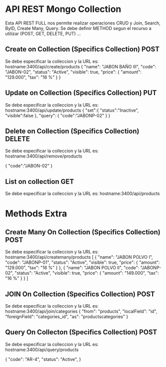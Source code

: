 # API REST Mongo Collection

Esta API REST FULL nos permite realizar operaciones CRUD y Join, Search, ByID, Create Many, Query.
Se debe definir METHOD segun el recurso a utilizar (POST, GET, DELETE, PUT)
...

## Create on Collection (Specifics Collection) POST

Se debe especificar la colleccion y la URL es: hostname:3400/api/create/products
{
"name": "JABON BAÑO III",
"code": "JABON-02",
"status": "Active",
"visible": true,
"price": {
"amount": "129.000",
"tax": "16 %"
}
}

## Update on Collection (Specifics Collection) PUT

Se debe especificar la colleccion y la URL es: hostname:3400/api/update/products
{
"set":{
"status":"Inactive",
"visible":false
},
"query": {
"code":"JABONP-02"
}
}

## Delete on Collection (Specifics Collection) DELETE

Se debe especificar la colleccion y la URL es: hostname:3400/api/remove/products

{
"code":"JABON-02"
}

## List on collection GET

Se debe especificar la colleccion y la URL es: hostname:3400/api/products

# Methods Extra

## Create Many On Collection (Specifics Collection) POST

Se debe especificar la colleccion y la URL es: hostname:3400/api/createmany/products
[
{
"name": "JABON POLVO I",
"code": "JABONP-01",
"status": "Active",
"visible": true,
"price": {
"amount": "129.000",
"tax": "16 %"
}
},
{
"name": "JABON POLVO II",
"code": "JABONP-02",
"status": "Active",
"visible": true,
"price": {
"amount": "149.000",
"tax": "16 %"
}
}
]

## JOIN On Collection (Specifics Collection) POST

Se debe especificar la colleccion y la URL es: hostname:3400/api/join/categories
{
"from": "products",
"localField": "id",
"foreignField": "categories_id",
"as": "productscategories"
}

## Query On Collecton (Specifics Collection) POST

Se debe especificar la colleccion y la URL es: hostname:3400/api/query/products

{
"code": "AR-4",
"status": "Active",
}
